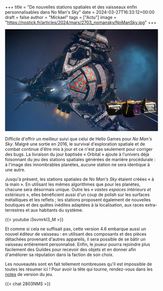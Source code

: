 +++
title = "De nouvelles stations spatiales et des vaisseaux enfin personnalisables dans No Man's Sky"
date = 2024-03-27T16:33:12+00:00
draft = false
author = "Mickael"
tags = ["Actu"]
image = "https://nostick.fr/articles/2024/mars/2703_nomansky/NoManSky.jpg"
+++

![No Man's Sky](NoManSky.jpg "")

Difficile d'offrir un meilleur suivi que celui de Hello Games pour *No Man's Sky*. Malgré une sortie en 2016, le survival d'exploration spatiale et de combat continue d'être mis à jour et ce n'est pas seulement pour corriger des bugs. La livraison du jour baptisée « Orbital » ajoute à l'univers déjà foisonnant du jeu des stations spatiales générées de manière procédurale : à l'image des innombrables planètes, aucune station ne sera identique à une autre.

Jusqu'à présent, les stations spatiales de *No Man's Sky* étaient créées « à la main ». En utilisant les mêmes algorithmes que pour les planètes, chacune sera désormais unique. Outre les « *vastes espaces intérieurs et extérieurs* », elles bénéficient aussi d'un coup de polish sur les surfaces métalliques et les reflets ; les stations proposent également de nouvelles boutiques et des quêtes inédites adaptées à la localisation, aux races extra-terrestres et aux habitants du système.

{{< youtube i3svmrkl3_M >}} 

Et comme si cela ne suffisait pas, cette version 4.6 embarque aussi un nouvel éditeur de vaisseau : en utilisant des composants et des pièces détachées provenant d'autres appareils, il sera possible de se bâtir un vaisseau entièrement personnalisé. Enfin, le joueur pourra rejoindre plus facilement des Guildes pour recevoir des objets et en donner afin d'améliorer sa réputation dans la faction de son choix.

Les nouveautés sont en fait tellement nombreuses qu'il est impossible de toutes les résumer ici ! Pour avoir la tête qui tourne, rendez-vous dans les [notes](https://www.nomanssky.com/orbital-update/) de version du jeu.

 {{< chat 2803NMS >}}